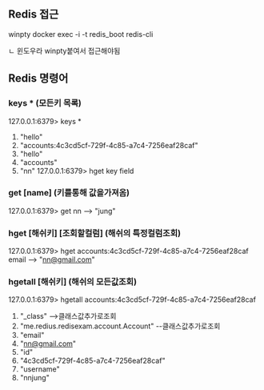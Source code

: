 ## Redis 접근

winpty docker exec -i -t redis_boot redis-cli

ㄴ 윈도우라 winpty붙여서 접근해야됨


## Redis 명령어


### keys *    (모든키 목록)

127.0.0.1:6379> keys *
1) "hello"
1) "accounts:4c3cd5cf-729f-4c85-a7c4-7256eaf28caf"
2) "hello"
3) "accounts"
4) "nn"
   127.0.0.1:6379> hget key field

### get [name]  (키를통해 값을가져옴)
127.0.0.1:6379> get nn --> "jung"
  

### hget [해쉬키] [조회할컬럼]   (해쉬의 특정컬럼조회)

127.0.0.1:6379> hget accounts:4c3cd5cf-729f-4c85-a7c4-7256eaf28caf email  --> "nn@gmail.com"

### hgetall [해쉬키]  (해쉬의 모든값조회)

127.0.0.1:6379> hgetall accounts:4c3cd5cf-729f-4c85-a7c4-7256eaf28caf
1) "_class"   -->클래스값추가로조회
2) "me.redius.redisexam.account.Account" --클래스값추가로조회
3) "email"
4) "nn@gmail.com"
5) "id"
6) "4c3cd5cf-729f-4c85-a7c4-7256eaf28caf"
7) "username"
8) "nnjung"


